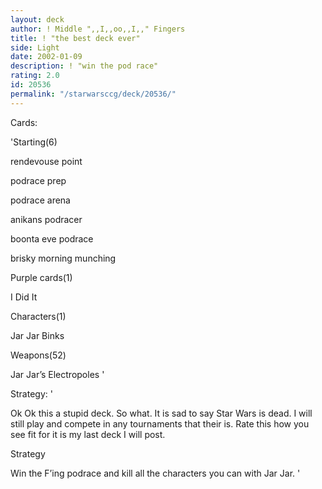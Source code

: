 ```yaml
---
layout: deck
author: ! Middle ",,I,,oo,,I,," Fingers
title: ! "the best deck ever"
side: Light
date: 2002-01-09
description: ! "win the pod race"
rating: 2.0
id: 20536
permalink: "/starwarsccg/deck/20536/"
---
```

Cards: 

'Starting(6)

rendevouse point

podrace prep

podrace arena

anikans podracer

boonta eve podrace

brisky morning munching


Purple cards(1)

I Did It


Characters(1)

Jar Jar Binks


Weapons(52)

Jar Jar’s Electropoles '

Strategy: '

Ok Ok this a stupid deck. So what. It is sad to say Star Wars is dead. I will still play and compete in any tournaments that their is. Rate this how you see fit for it is my last deck I will post. 


Strategy


Win the F’ing podrace and kill all the characters you can with Jar Jar.  '
